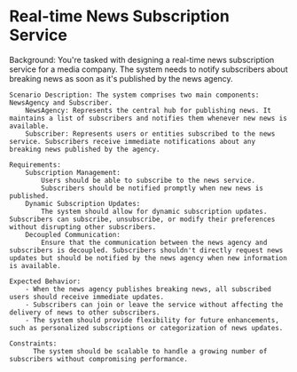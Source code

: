 # Real-time News Subscription Service
Background: You're tasked with designing a real-time news subscription service for a media company. The system needs to notify subscribers about breaking news as soon as it's published by the news agency.

    Scenario Description: The system comprises two main components: NewsAgency and Subscriber.
        NewsAgency: Represents the central hub for publishing news. It maintains a list of subscribers and notifies them whenever new news is available.
        Subscriber: Represents users or entities subscribed to the news service. Subscribers receive immediate notifications about any breaking news published by the agency.

    Requirements:
        Subscription Management:
            Users should be able to subscribe to the news service.
            Subscribers should be notified promptly when new news is published.
        Dynamic Subscription Updates:
            The system should allow for dynamic subscription updates. Subscribers can subscribe, unsubscribe, or modify their preferences without disrupting other subscribers.
        Decoupled Communication:
            Ensure that the communication between the news agency and subscribers is decoupled. Subscribers shouldn't directly request news updates but should be notified by the news agency when new information is available.

    Expected Behavior:
        - When the news agency publishes breaking news, all subscribed users should receive immediate updates.
        - Subscribers can join or leave the service without affecting the delivery of news to other subscribers.
        - The system should provide flexibility for future enhancements, such as personalized subscriptions or categorization of news updates.
        
    Constraints:
          The system should be scalable to handle a growing number of subscribers without compromising performance.
